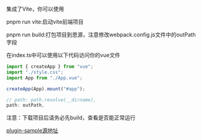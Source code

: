 集成了Vite，你可以使用

pnpm run vite:启动vite前端项目

pnpm run build:打包项目到思源，注意修改webpack.config.js文件中的outPath字段

在index.ts中可以使用以下代码访问你的vue文件
```typescript
import { createApp } from "vue";
import "./style.css";
import App from "./App.vue";

createApp(App).mount("#app");
```

```javascript
// path: path.resolve(__dirname),
path: outPath,
```
注意：下载项目后请务必先build，查看是否能正常运行

[plugin-sample源地址](https://github.com/siyuan-note/plugin-sample)